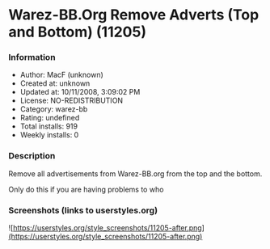# Warez-BB.Org Remove Adverts (Top and Bottom) (11205)

### Information
- Author: MacF (unknown)
- Created at: unknown
- Updated at: 10/11/2008, 3:09:02 PM
- License: NO-REDISTRIBUTION
- Category: warez-bb
- Rating: undefined
- Total installs: 919
- Weekly installs: 0


### Description
Remove all advertisements from Warez-BB.org from the top and the bottom.

Only do this if you are having problems to who


### Screenshots (links to userstyles.org)
![https://userstyles.org/style_screenshots/11205-after.png](https://userstyles.org/style_screenshots/11205-after.png)


